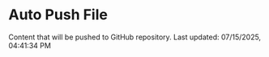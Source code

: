 # Auto Push File

Content that will be pushed to GitHub repository.
Last updated: 07/15/2025, 04:41:34 PM